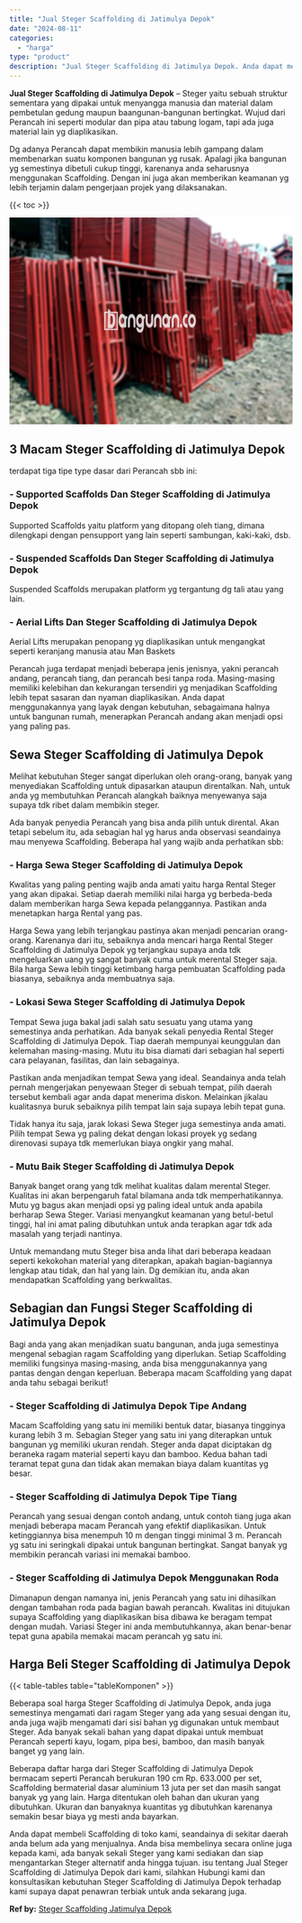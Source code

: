 ```yaml
---
title: "Jual Steger Scaffolding di Jatimulya Depok"
date: "2024-08-11"
categories: 
  - "harga"
type: "product"
description: "Jual Steger Scaffolding di Jatimulya Depok. Anda dapat membeli Scaffolding di toko kami, seandainya di sekitar daerah anda belum ada yang menjualnya. Anda bi..."
---
```


**Jual Steger Scaffolding di Jatimulya Depok** – Steger yaitu sebuah struktur sementara yang dipakai untuk menyangga manusia dan material dalam pembetulan gedung maupun baangunan-bangunan bertingkat. Wujud dari Perancah ini seperti modular dan pipa atau tabung logam, tapi ada juga material lain yg diaplikasikan.

Dg adanya Perancah dapat membikin manusia lebih gampang dalam membenarkan suatu komponen bangunan yg rusak. Apalagi jika bangunan yg semestinya dibetuli cukup tinggi, karenanya anda seharusnya menggunakan Scaffolding. Dengan ini juga akan memberikan keamanan yg lebih terjamin dalam pengerjaan projek yang dilaksanakan.

{{< toc >}}

![Jual Steger Scaffolding di Jatimulya Depok](/images/sewa-scaffolding-steger-08.png)

## 3 Macam Steger Scaffolding di Jatimulya Depok

terdapat tiga tipe type dasar dari Perancah sbb ini:

### \- Supported Scaffolds Dan Steger Scaffolding di Jatimulya Depok

Supported Scaffolds yaitu platform yang ditopang oleh tiang, dimana dilengkapi dengan pensupport yang lain seperti sambungan, kaki-kaki, dsb.

### \- Suspended Scaffolds Dan Steger Scaffolding di Jatimulya Depok

Suspended Scaffolds merupakan platform yg tergantung dg tali atau yang lain.

### \- Aerial Lifts Dan Steger Scaffolding di Jatimulya Depok

Aerial Lifts merupakan penopang yg diaplikasikan untuk mengangkat seperti keranjang manusia atau Man Baskets

Perancah juga terdapat menjadi beberapa jenis jenisnya, yakni perancah andang, perancah tiang, dan perancah besi tanpa roda. Masing-masing memiliki kelebihan dan kekurangan tersendiri yg menjadikan Scaffolding lebih tepat sasaran dan nyaman diaplikasikan. Anda dapat menggunakannya yang layak dengan kebutuhan, sebagaimana halnya untuk bangunan rumah, menerapkan Perancah andang akan menjadi opsi yang paling pas.

## Sewa Steger Scaffolding di Jatimulya Depok

Melihat kebutuhan Steger sangat diperlukan oleh orang-orang, banyak yang menyediakan Scaffolding untuk dipasarkan ataupun direntalkan. Nah, untuk anda yg membutuhkan Perancah alangkah baiknya menyewanya saja supaya tdk ribet dalam membikin steger.

Ada banyak penyedia Perancah yang bisa anda pilih untuk dirental. Akan tetapi sebelum itu, ada sebagian hal yg harus anda observasi seandainya mau menyewa Scaffolding. Beberapa hal yang wajib anda perhatikan sbb:

### \- Harga Sewa Steger Scaffolding di Jatimulya Depok

Kwalitas yang paling penting wajib anda amati yaitu harga Rental Steger yang akan dipakai. Setiap daerah memiliki nilai harga yg berbeda-beda dalam memberikan harga Sewa kepada pelanggannya. Pastikan anda menetapkan harga Rental yang pas.

Harga Sewa yang lebih terjangkau pastinya akan menjadi pencarian orang-orang. Karenanya dari itu, sebaiknya anda mencari harga Rental Steger Scaffolding di Jatimulya Depok yg terjangkau supaya anda tdk mengeluarkan uang yg sangat banyak cuma untuk merental Steger saja. Bila harga Sewa lebih tinggi ketimbang harga pembuatan Scaffolding pada biasanya, sebaiknya anda membuatnya saja.

### \- Lokasi Sewa Steger Scaffolding di Jatimulya Depok

Tempat Sewa juga bakal jadi salah satu sesuatu yang utama yang semestinya anda perhatikan. Ada banyak sekali penyedia Rental Steger Scaffolding di Jatimulya Depok. Tiap daerah mempunyai keunggulan dan kelemahan masing-masing. Mutu itu bisa diamati dari sebagian hal seperti cara pelayanan, fasilitas, dan lain sebagainya.

Pastikan anda menjadikan tempat Sewa yang ideal. Seandainya anda telah pernah mengerjakan penyewaan Steger di sebuah tempat, pilih daerah tersebut kembali agar anda dapat menerima diskon. Melainkan jikalau kualitasnya buruk sebaiknya pilih tempat lain saja supaya lebih tepat guna.

Tidak hanya itu saja, jarak lokasi Sewa Steger juga semestinya anda amati. Pilih tempat Sewa yg paling dekat dengan lokasi proyek yg sedang direnovasi supaya tdk memerlukan biaya ongkir yang mahal.

### \- Mutu Baik Steger Scaffolding di Jatimulya Depok

Banyak banget orang yang tdk melihat kualitas dalam merental Steger. Kualitas ini akan berpengaruh fatal bilamana anda tdk memperhatikannya. Mutu yg bagus akan menjadi opsi yg paling ideal untuk anda apabila berharap Sewa Steger. Variasi menyangkut keamanan yang betul-betul tinggi, hal ini amat paling dibutuhkan untuk anda terapkan agar tdk ada masalah yang terjadi nantinya.

Untuk memandang mutu Steger bisa anda lihat dari beberapa keadaan seperti kekokohan material yang diterapkan, apakah bagian-bagiannya lengkap atau tidak, dan hal yang lain. Dg demikian itu, anda akan mendapatkan Scaffolding yang berkwalitas.

## Sebagian dan Fungsi Steger Scaffolding di Jatimulya Depok

Bagi anda yang akan menjadikan suatu bangunan, anda juga semestinya mengenal sebagian ragam Scaffolding yang diperlukan. Setiap Scaffolding memiliki fungsinya masing-masing, anda bisa menggunakannya yang pantas dengan dengan keperluan. Beberapa macam Scaffolding yang dapat anda tahu sebagai berikut!

### \- Steger Scaffolding di Jatimulya Depok Tipe Andang

Macam Scaffolding yang satu ini memiliki bentuk datar, biasanya tingginya kurang lebih 3 m. Sebagian Steger yang satu ini yang diterapkan untuk bangunan yg memiliki ukuran rendah. Steger anda dapat diciptakan dg beraneka ragam material seperti kayu dan bamboo. Kedua bahan tadi teramat tepat guna dan tidak akan memakan biaya dalam kuantitas yg besar.

### \- Steger Scaffolding di Jatimulya Depok Tipe Tiang

Perancah yang sesuai dengan contoh andang, untuk contoh tiang juga akan menjadi beberapa macam Perancah yang efektif diaplikasikan. Untuk ketinggiannya bisa menempuh 10 m dengan tinggi minimal 3 m. Perancah yg satu ini seringkali dipakai untuk bangunan bertingkat. Sangat banyak yg membikin perancah variasi ini memakai bamboo.

### \- Steger Scaffolding di Jatimulya Depok Menggunakan Roda

Dimanapun dengan namanya ini, jenis Perancah yang satu ini dihasilkan dengan tambahan roda pada bagian bawah perancah. Kwalitas ini ditujukan supaya Scaffolding yang diaplikasikan bisa dibawa ke beragam tempat dengan mudah. Variasi Steger ini anda membutuhkannya, akan benar-benar tepat guna apabila memakai macam perancah yg satu ini.

## Harga Beli Steger Scaffolding di Jatimulya Depok

{{< table-tables table="tableKomponen" >}}

Beberapa soal harga Steger Scaffolding di Jatimulya Depok, anda juga semestinya mengamati dari ragam Steger yang ada yang sesuai dengan itu, anda juga wajib mengamati dari sisi bahan yg digunakan untuk membaut Steger. Ada banyak sekali bahan yang dapat dipakai untuk membuat Perancah seperti kayu, logam, pipa besi, bamboo, dan masih banyak banget yg yang lain.

Beberapa daftar harga dari Steger Scaffolding di Jatimulya Depok bermacam seperti Perancah berukuran 190 cm Rp. 633.000 per set, Scaffolding bermaterial dasar aluminium 13 juta per set dan masih sangat banyak yg yang lain. Harga ditentukan oleh bahan dan ukuran yang dibutuhkan. Ukuran dan banyaknya kuantitas yg dibutuhkan karenanya semakin besar biaya yg mesti anda bayarkan.

Anda dapat membeli Scaffolding di toko kami, seandainya di sekitar daerah anda belum ada yang menjualnya. Anda bisa membelinya secara online juga kepada kami, ada banyak sekali Steger yang kami sediakan dan siap mengantarkan Steger alternatif anda hingga tujuan. isu tentang Jual Steger Scaffolding di Jatimulya Depok dari kami, silahkan Hubungi kami dan konsultasikan kebutuhan Steger Scaffolding di Jatimulya Depok terhadap kami supaya dapat penawran terbiak untuk anda sekarang juga.

**Ref by:** [Steger Scaffolding Jatimulya Depok](https://id.wikipedia.org/wiki/Steger)
